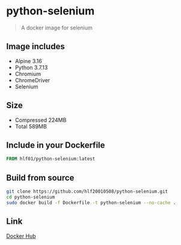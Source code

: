 # python-selenium
> A docker image for selenium

## Image includes
- Alpine 3.16
- Python 3.7.13
- Chromium
- ChromeDriver
- Selenium

## Size
- Compressed 224MB
- Total 589MB

## Include in your Dockerfile
```Dockerfile
FROM hlf01/python-selenium:latest
```

## Build from source
```sh
git clone https://github.com/hlf20010508/python-selenium.git
cd python-selenium
sudo docker build -f Dockerfile -t python-selenium --no-cache .
```

## Link
[Docker Hub](https://hub.docker.com/repository/docker/hlf01/python-selenium)
